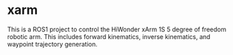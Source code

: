 # xarm

This is a ROS1 project to control the HiWonder xArm 1S 5 degree of freedom robotic arm. This includes forward kinematics, inverse kinematics, and waypoint trajectory generation.
